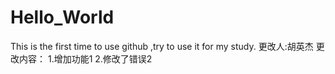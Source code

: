 # Hello_World
This is the first time to use github ,try to use it for my study.
更改人:胡英杰
更改内容：
1.增加功能1
2.修改了错误2

